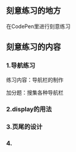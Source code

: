 ##  刻意练习的地方 

在CodePen里进行刻意练习

## 刻意练习的内容

### 1.导航练习

练习内容：导航栏的制作

加分题：搜集各种导航栏

### 2.display的用法

### 3.页尾的设计

### 4.
